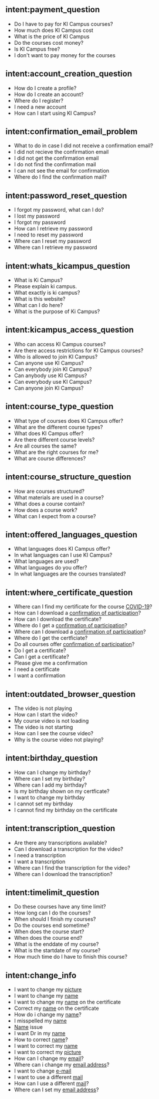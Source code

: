 ## intent:payment_question
- Do I have to pay for KI Campus courses? 
- How much does KI Campus cost
- What is the price of KI Campus
- Do the courses cost money?
- Is KI Campus free?
- I don't want to pay money for the courses

## intent:account_creation_question
- How do I create a profile? 
- How do I create an account?
- Where do I register?
- I need a new account
- How can I start using KI Campus?

## intent:confirmation_email_problem
- What to do in case I did not receive a confirmation email? 
- I did not recieve the confirmation email
- I did not get the confirmation email
- I do not find the confirmation mail 
- I can not see the email for confirmation
- Where do I find the confirmation mail?

## intent:password_reset_question
- I forgot my password, what can I do? 
- I lost my password
- I forgot my password
- How can I retrieve my password
- I need to reset my password
- Where can I reset my password
- Where can I retrieve my password

## intent:whats_kicampus_question
- What is Ki Campus?
- Please explain ki campus.
- What exactly is ki campus? 
- What is this website? 
- What can I do here? 
- What is the purpose of Ki Campus? 

## intent:kicampus_access_question
- Who can access KI Campus courses?
- Are there access restrictions for KI Campus courses?
- Who is allowed to join KI Campus? 
- Can anyone use KI Campus? 
- Can everybody join KI Campus? 
- Can anybody use KI Campus? 
- Can everybody use KI Campus? 
- Can anyone join KI Campus? 

## intent:course_type_question
- What type of courses does KI Campus offer?
- What are the different course types? 
- What does KI Campus offer? 
- Are there different course levels? 
- Are all courses the same? 
- What are the right courses for me? 
- What are course differences? 

## intent:course_structure_question
- How are courses structured?
- What materials are used in a course?
- What does a course contain? 
- How does a course work? 
- What can I expect from a course? 

## intent:offered_languages_question
- What languages does KI Campus offer? 
- In what languages can I use KI Campus? 
- What languages are used? 
- What languages do you offer? 
- In what languages are the courses translated? 

## intent:where_certificate_question
- Where can I find my certificate for the course [COVID-19](course_name)?
- How can I download a [confirmation of participation](certificate_type)?
- How can I download the certificate?
- Where do I get a [confirmation of participation](certificate_type)?
- Where can I download a [confirmation of participation](certificate_type)? 
- Where do I get the certficiate?
- Do all courses offer [confirmation of participation](certificate_type)? 
- Do I get a certificate? 
- Can I get a certificate?
- Please give me a confirmation
- I need a certificate
- I want a confirmation

## intent:outdated_browser_question
- The video is not playing
- How can I start the video?
- My course video is not loading
- The video is not starting
- How can I see the course video?
- Why is the course video not playing?

## intent:birthday_question
- How can I change my birthday?
- Where can I set my birthday?
- Where can I add my birthday?
- Is my birthday shown on my certficate?
- I want to change my birthday
- I cannot set my birthday
- I cannot find my birthday on the certificate

## intent:transcription_question
- Are there any transcriptions available?
- Can I download a transcription for the video?
- I need a transcription
- I want a transcription
- Where can I find the transcription for the video?
- Where can I download the transcription?

## intent:timelimit_question
- Do these courses have any time limit? 
- How long can I do the courses? 
- When should I finish my courses?
- Do the courses end sometime?
- When does the course start?
- When does the course end?
- What is the enddate of my course?
- What is the startdate of my course?
- How much time do I have to finish this course?

## intent:change_info
- I want to change my [picture](profile-info)
- I want to change my [name](profile-info)
- I want to change my [name](profile-info) on the certificate
- Correct my [name](profile-info) on the certificate
- How do i change my [name](profile-info)?
- I misspelled my [name](profile-info)
- [Name](profile-info) issue
- I want Dr in my [name](profile-info)
- How to correct [name](profile-info)?
- I want to correct my [name](profile-info)
- I want to correct my [picture](profile-info)
- How can I change my [email](profile-info)?
- Where can i change my [email address](profile-info)?
- I want to change [e-mail](profile-info)
- I want to use a different [mail](profile-info)
- How can I use a different [mail](profile-info)?
- Where can I set my [email address](profile-info)?


